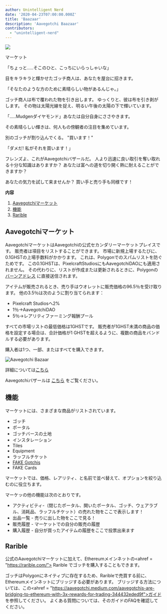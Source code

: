 ```yaml
---
author: Unintelligent Nerd
date: '2020-04-23T07:00:00.000Z'
title: 'Baazaar'
description: 'Aavegotchi Baazaar'
contributors:
  - "unintelligent-nerd"
---
```


<div class="headerImageContainer">
<img class="headerImage" src="/baazaar/baazaar.gif">
<p class="headerImageText">マーケット</p>
</div>

「ちょっと.....そこのひと、こっちにいらっしゃいな」

目をキラキラと輝かせたゴッチ商人は、あなたを屋台に招きます。

「そなたのような方のために素晴らしい物があるんじゃ。」

ゴッチ商人は布で覆われた物を引き出します。 ゆっくりと、彼は布を引き剥がします。 その物は太陽光線を捉え、明るい午後の太陽の下で輝いています。

「.....Mudgenダイヤモンド」あなたは自分自身にささやきます。

その素晴らしい輝きは、何人もの傍観者の注目を集めています。

別のゴッチが割り込んでくる。 "買います！"

「ダメだ! 私がそれを買います！」

フレンズよ、これがAavegotchiバザールだ。 人より迅速に良い取引を奪い取れる十分な知識はありますか？ あなたは富への道を切り開く熱に耐えることができますか？

あなたの気力を試して来ませんか？ 買い手と売り手も同様です！

<div class="contentsBox">

**内容**

<ol>
<li><a href=#aavegotchi-baazaar>Aavegotchiマーケット</a></li>
<li><a href=#features>機能</a></li>
<li><a href=#rarible>Rarible</a></li>
</ol>

</div>

## Aavegotchiマーケット

AavegotchiマーケットはAavegotchiの公式セカンダリーマーケットプレイスです。 販売者は項目をリストすることができます。 市場に新規上場するたびに、0.1GHSTの上場手数料がかかります。 これは、Polygonでのスパムリストを防ぐためです。 この0.1GHSTは、PixelcraftStudiosにもAavegotchiDAOにも適用されません。 その代わりに、リストが作成または更新されるときに、Polygonの[バーンアドレス](https://explorer-mainnet.maticvigil.com/address/0xFFfFfFffFFfffFFfFFfFFFFFffFFFffffFfFFFfF/tokens) に直接送信されます。

アイテムが販売されるとき、売り手はウオレットに販売価格の96.5％を受け取ります。 他の3.5％は次のように割り当てられます：
* Pixelcraft Studiosへ2%
* 1％→AavegotchiDAO
* 5％→レアリティファーミング報酬プール

すべての市場リストの最低価格は1GHSTです。 販売者が1GHST未満の商品の価格を設定する場合は、合計価格が1 GHSTを超えるように、複数の商品をバンドルする必要があります。

購入者は1つ、一部、またはすべてを購入できます。

<img class = "bodyImage" src = "/baazaar/baazaar.png" alt = "Aavegotchi Bazaar" />

詳細については[こちら](https://aavegotchi.medium.com/surprise-were-launching-an-aavegotchi-nft-marketplace-f8a388e89d7f)

Aavegotchiバザールは [こちら](https://app.aavegotchi.com/baazaar) をご覧ください。

## 機能
マーケットには、さまざまな商品がリストされています。

* ゴッチ
* ポータル
* ゴッチバースの土地
* インスタレーション
* Tiles
* Equipment
* ラッフルチケット
* [FAKE Gotchis](https://www.fakegotchis.com/)
* FAKE Cards

マーケットでは、価格、レアリティ、と名前で並べ替えて、オプションを絞り込むのに役立ちます。

マーケッの他の機能は次のとおりです。

* アクティビティ-（閉じたポータル、開いたポータル、ゴッチ、ウェアラブル、消耗品、ラッフルチケット）の売れた物をここで表示します！
* 出品一覧 - 売りに出した物をここで見る！
* 販売履歴 - マーケットでの自分の販売の履歴
* 購入履歴 - 自分が買ったアイテムの履歴をここで投票出来ます

## Rarible

公式のAavegotchiマーケットに加えて、Ethereumメインネットの<ahref = "https://rarible.com/"> Rarible </a>でゴッチを購入することもできます。

ゴッチはPolygonにネイティブに存在するため、Raribleで売買する前に、Ethereumメインネットにブリッジする必要があります。 ブリッジする方法については、この<ahref = "https://aavegotchi.medium.com/aavegotchis-are-bridging-to-ethereum-with-3x-rewards-for-trading-344432eded9f">ガイド</a>を参照してください。 よくある質問については、そのガイドのFAQを確認してください。